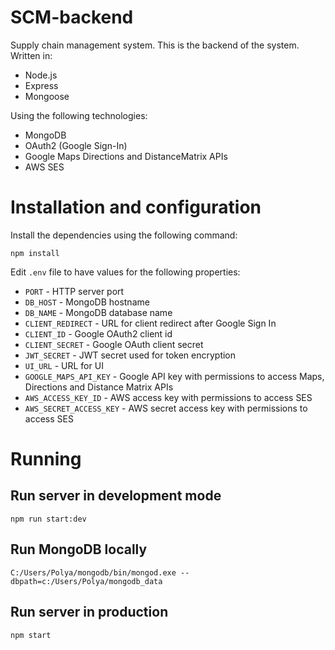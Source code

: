 # SCM-backend

Supply chain management system. This is the backend of the system. Written in:
* Node.js
* Express
* Mongoose

Using the following technologies:
* MongoDB
* OAuth2 (Google Sign-In)
* Google Maps Directions and DistanceMatrix APIs
* AWS SES

# Installation and configuration

Install the dependencies using the following command:
```
npm install
```

Edit `.env` file to have values for the following properties:
* `PORT` - HTTP server port
* `DB_HOST` - MongoDB hostname
* `DB_NAME` - MongoDB database name
* `CLIENT_REDIRECT` - URL for client redirect after Google Sign In
* `CLIENT_ID` - Google OAuth2 client id
* `CLIENT_SECRET` - Google OAuth client secret
* `JWT_SECRET` - JWT secret used for token encryption
* `UI_URL` - URL for UI
* `GOOGLE_MAPS_API_KEY` - Google API key with permissions to access Maps, Directions and Distance Matrix APIs
* `AWS_ACCESS_KEY_ID` - AWS access key with permissions to access SES
* `AWS_SECRET_ACCESS_KEY` - AWS secret access key with permissions to access SES


# Running

## Run server in development mode
```
npm run start:dev
```

## Run MongoDB locally
```
C:/Users/Polya/mongodb/bin/mongod.exe --dbpath=c:/Users/Polya/mongodb_data
```

## Run server in production
```
npm start
```
